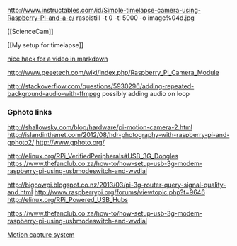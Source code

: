 http://www.instructables.com/id/Simple-timelapse-camera-using-Raspberry-Pi-and-a-c/
raspistill -t 0 -tl 5000 -o image%04d.jpg

[[ScienceCam]]


[[My setup for timelapse]]

[nice hack for a video in
markdown](http://stackoverflow.com/questions/4279611/how-to-embed-a-video-into-github-readme-md)

http://www.geeetech.com/wiki/index.php/Raspberry_Pi_Camera_Module

http://stackoverflow.com/questions/5930296/adding-repeated-background-audio-with-ffmpeg possibly adding audio on loop

### Gphoto links

http://shallowsky.com/blog/hardware/pi-motion-camera-2.html
http://islandinthenet.com/2012/08/hdr-photography-with-raspberry-pi-and-gphoto2/
http://www.gphoto.org/

http://elinux.org/RPi_VerifiedPeripherals#USB_3G_Dongles
https://www.thefanclub.co.za/how-to/how-setup-usb-3g-modem-raspberry-pi-using-usbmodeswitch-and-wvdial

http://bigcowpi.blogspot.co.nz/2013/03/pi-3g-router-query-signal-quality-and.html
http://www.raspberrypi.org/forums/viewtopic.php?t=9646
http://elinux.org/RPi_Powered_USB_Hubs

https://www.thefanclub.co.za/how-to/how-setup-usb-3g-modem-raspberry-pi-using-usbmodeswitch-and-wvdial

[Motion capture system](http://www.pyimagesearch.com/2015/06/01/home-surveillance-and-motion-detection-with-the-raspberry-pi-python-and-opencv/)


